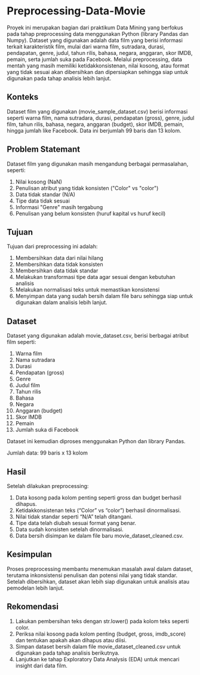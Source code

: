 # Preprocessing-Data-Movie
Proyek ini merupakan bagian dari praktikum Data Mining yang berfokus pada tahap preprocessing data menggunakan Python (library Pandas dan Numpy). Dataset yang digunakan adalah data film yang berisi informasi terkait karakteristik film, mulai dari warna film, sutradara, durasi, pendapatan, genre, judul, tahun rilis, bahasa, negara, anggaran, skor IMDB, pemain, serta jumlah suka pada Facebook. Melalui preprocessing, data mentah yang masih memiliki ketidakkonsistenan, nilai kosong, atau format yang tidak sesuai akan dibersihkan dan dipersiapkan sehingga siap untuk digunakan pada tahap analisis lebih lanjut.
## Konteks
Dataset film yang digunakan (movie_sample_dataset.csv) berisi informasi seperti warna film, nama sutradara, durasi, pendapatan (gross), genre, judul film, tahun rilis, bahasa, negara, anggaran (budget), skor IMDB, pemain, hingga jumlah like Facebook. Data ini berjumlah 99 baris dan 13 kolom.
## Problem Statemant
Dataset film yang digunakan masih mengandung berbagai permasalahan, seperti:
1. Nilai kosong (NaN)
2. Penulisan atribut yang tidak konsisten ("Color" vs "color")
3. Data tidak standar (N/A)
4. Tipe data tidak sesuai
5. Informasi "Genre" masih tergabung
6. Penulisan yang belum konsisten (huruf kapital vs huruf kecil)
## Tujuan
Tujuan dari preprocessing ini adalah:
1. Membersihkan data dari nilai hilang
2. Membersihkan data tidak konsisten
3. Membersihkan data tidak standar
4. Melakukan transformasi tipe data agar sesuai dengan kebutuhan analisis
5. Melakukan normalisasi teks untuk memastikan konsistensi
6. Menyimpan data yang sudah bersih dalam file baru sehingga siap untuk digunakan dalam analisis lebih lanjut.
## Dataset
Dataset yang digunakan adalah movie_dataset.csv, berisi berbagai atribut film seperti:
1. Warna film
2. Nama sutradara
3. Durasi
4. Pendapatan (gross)
5. Genre
6. Judul film
7. Tahun rilis
8. Bahasa
9. Negara
10. Anggaran (budget)
11. Skor IMDB
12. Pemain
14. Jumlah suka di Facebook

Dataset ini kemudian diproses menggunakan Python dan library Pandas.

Jumlah data: 99 baris x 13 kolom
## Hasil
Setelah dilakukan preprocessing:
1. Data kosong pada kolom penting seperti gross dan budget berhasil dihapus.
2. Ketidakkonsistenan teks (“Color” vs “color”) berhasil dinormalisasi.
3. Nilai tidak standar seperti “N/A” telah ditangani.
4. Tipe data telah diubah sesuai format yang benar.
5. Data sudah konsisten setelah dinormalisasi.
6. Data bersih disimpan ke dalam file baru movie_dataset_cleaned.csv.
## Kesimpulan
Proses preprocessing membantu menemukan masalah awal dalam dataset, terutama inkonsistensi penulisan dan potensi nilai yang tidak standar. Setelah dibersihkan, dataset akan lebih siap digunakan untuk analisis atau pemodelan lebih lanjut.
## Rekomendasi
1. Lakukan pembersihan teks dengan str.lower() pada kolom teks seperti color.
2. Periksa nilai kosong pada kolom penting (budget, gross, imdb_score) dan tentukan apakah akan dihapus atau diisi.
3. Simpan dataset bersih dalam file movie_dataset_cleaned.csv untuk digunakan pada tahap analisis berikutnya.
4. Lanjutkan ke tahap Exploratory Data Analysis (EDA) untuk mencari insight dari data film.
